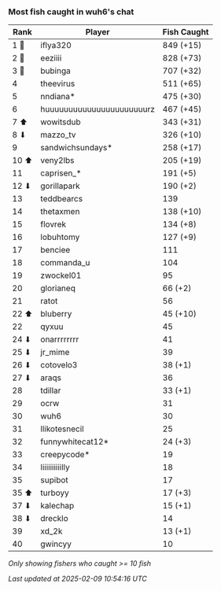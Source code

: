 ### Most fish caught in wuh6's chat
| Rank | Player | Fish Caught |
|------|--------|-----------|
| 1 🥇  | iflya320  | 849 (+15) |
| 2 🥈  | eeziiii  | 828 (+73) |
| 3 🥉  | bubinga  | 707 (+32) |
| 4  | theevirus  | 511 (+65) |
| 5  | nndiana*  | 475 (+30) |
| 6  | huuuuuuuuuuuuuuuuuuuuuurz  | 467 (+45) |
| 7 ⬆ | wowitsdub  | 343 (+31) |
| 8 ⬇ | mazzo_tv  | 326 (+10) |
| 9  | sandwichsundays*  | 258 (+17) |
| 10 ⬆ | veny2lbs  | 205 (+19) |
| 11  | caprisen_*  | 191 (+5) |
| 12 ⬇ | gorillapark  | 190 (+2) |
| 13  | teddbearcs  | 139 |
| 14  | thetaxmen  | 138 (+10) |
| 15  | flovrek  | 134 (+8) |
| 16  | lobuhtomy  | 127 (+9) |
| 17  | benciee  | 111 |
| 18  | commanda_u  | 104 |
| 19  | zwockel01  | 95 |
| 20  | glorianeq  | 66 (+2) |
| 21  | ratot  | 56 |
| 22 ⬆ | bluberry  | 45 (+10) |
| 22  | qyxuu  | 45 |
| 24 ⬇ | onarrrrrrrr  | 41 |
| 25 ⬇ | jr_mime  | 39 |
| 26 ⬇ | cotovelo3  | 38 (+1) |
| 27 ⬇ | araqs  | 36 |
| 28  | tdillar  | 33 (+1) |
| 29  | ocrw  | 31 |
| 30  | wuh6  | 30 |
| 31  | llikotesnecil  | 25 |
| 32  | funnywhitecat12*  | 24 (+3) |
| 33  | creepycode*  | 19 |
| 34  | liiiiiiiiiilly  | 18 |
| 35  | supibot  | 17 |
| 35 ⬆ | turboyy  | 17 (+3) |
| 37 ⬇ | kalechap  | 15 (+1) |
| 38 ⬇ | drecklo  | 14 |
| 39  | xd_2k  | 13 (+1) |
| 40  | gwincyy  | 10 |

_Only showing fishers who caught >= 10 fish_

_Last updated at 2025-02-09 10:54:16 UTC_